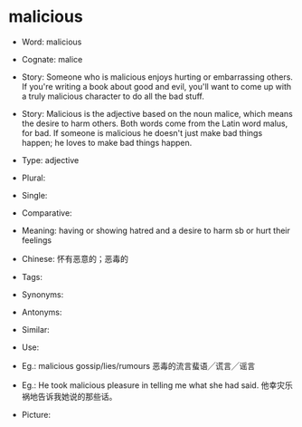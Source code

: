 # malicious

- Word: malicious
- Cognate: malice
- Story: Someone who is malicious enjoys hurting or embarrassing others. If you're writing a book about good and evil, you'll want to come up with a truly malicious character to do all the bad stuff.
- Story: Malicious is the adjective based on the noun malice, which means the desire to harm others. Both words come from the Latin word malus, for bad. If someone is malicious he doesn't just make bad things happen; he loves to make bad things happen.

- Type: adjective
- Plural: 
- Single: 
- Comparative: 
- Meaning: having or showing hatred and a desire to harm sb or hurt their feelings
- Chinese: 怀有恶意的；恶毒的
- Tags: 
- Synonyms: 
- Antonyms: 
- Similar: 
- Use: 
- Eg.: malicious gossip/lies/rumours 恶毒的流言蜚语╱谎言╱谣言
- Eg.: He took malicious pleasure in telling me what she had said. 他幸灾乐祸地告诉我她说的那些话。
- Picture: 


